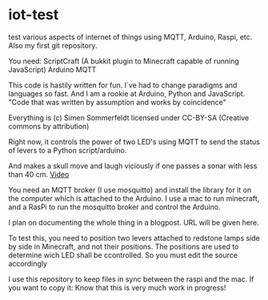 iot-test
========

test various aspects of internet of things using MQTT, Arduino, Raspi, etc. Also my first git repository.

You need:
ScriptCraft (A bukkit plugin to Minecraft capable of running JavaScript)
Arduino
MQTT 


This code is hastily written for fun. I´ve had to change paradigms and languages so fast. And I
am a rookie at Arduino, Python and JavaScript. "Code that was written by assumption and works by coincidence"

Everything is (c) Simen Sommerfeldt licensed under CC-BY-SA (Creative commons by attribution)

Right now, it controls the power of two LED's using MQTT to send the status of levers to a Python script/arduino.

And makes a skull move and laugh viciously if one passes a sonar with less than 40 cm. [Video](http://www.youtube.com/watch?v=2eRPg_KQunU)  

You need an MQTT broker (I use mosquitto) and install the library for it on the computer which is attached to the Arduino. I use a mac to run minecraft, and a RasPi to run the mosquitto broker and control the Arduino.

I plan on documenting the whole thing in a blogpost. URL will be given here.

To test this, you need to position two levers attached to redstone lamps side by side in Minecraft, and not their positions. The positions are used to determine wich LED shall be ccontrolled. So you must edit the source accordingly

I use this repository to keep files in sync between the raspi and the mac. If you want to copy it: 
	Know that this is very much work in progress! 

